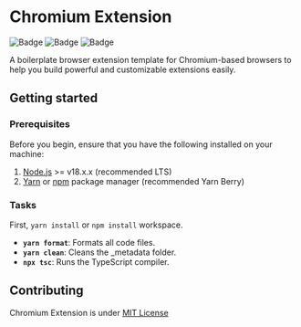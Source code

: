 # Chromium Extension

![Badge](https://img.shields.io/badge/License-MIT-blue)
![Badge](https://img.shields.io/badge/Version-1.0.0-orange)
![Badge](https://img.shields.io/badge/Release-stable-brightgreen)

A boilerplate browser extension template for Chromium-based browsers to help you build powerful and customizable extensions easily.

## Getting started

### Prerequisites

Before you begin, ensure that you have the following installed on your machine:

1. [Node.js](https://nodejs.org/) >= v18.x.x (recommended LTS)
2. [Yarn](https://yarnpkg.com/) or [npm](https://www.npmjs.com/) package manager (recommended Yarn Berry)

### Tasks

First, `yarn install` or `npm install` workspace.

- **`yarn format`**: Formats all code files.
- **`yarn clean`**: Cleans the \_metadata folder.
- **`npx tsc`**: Runs the TypeScript compiler.

## Contributing

Chromium Extension is under [MIT License](./LICENSE)
